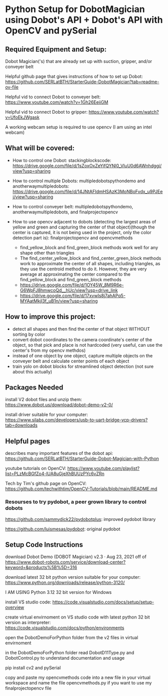 # Python Setup for DobotMagician using Dobot's API + Dobot's API with OpenCV and pySerial
## Required Equipment and Setup:
Dobot Magician('s) that are already set up with suction, gripper, and/or conveyer belt

Helpful github page that gives instructions of how to set up Dobot: https://github.com/SERLatBTH/StarterGuide-DobotMagician?tab=readme-ov-file

Helpful vid to connect Dobot to conveyer belt: https://www.youtube.com/watch?v=1Gh26EeiiGM

Helpful vid to connect Dobot to gripper: https://www.youtube.com/watch?v=UfoEkJWgask

A working webcam setup is required to use opencv (I am using an intel webcam)

## What will be covered:
- How to control one Dobot: stackingblockscode: https://drive.google.com/file/d/1sZoxOxZeYifQYNI0_VIuU0d6AWnhdggi/view?usp=sharing
  
- How to control multiple Dobots: multipledobotspythondemo and anotherwaymultipledobots:
  https://drive.google.com/file/d/14JNtAFIdmHSAzK3MoNBoFvdx_u9PJEej/view?usp=sharing
  
- How to control conveyer belt: multipledobotspythondemo, anotherwaymultipledobots, and finalprojectopencv
  
- How to use opencv adjacent to dobots (detecting the largest areas of yellow and green and capturing the center of that object)(though the center is captured, it is not being used in the project, only the color detection part is): finalprojectopencv and opencvmethods
    - find_yellow_block and find_green_block methods work well for any shape other than triangles
    - The find_center_yellow_block and find_center_green_block methods work to approximate the center of all shapes, including triangles, as they use the centroid method to do it. However, they are very average at approximating the center compared to the find_yellow_block and find_green_block methods
    - https://drive.google.com/file/d/1OY45W_8M9R6e-G6WpFJ8hmwcoQd__hUc/view?usp=drive_link
    - https://drive.google.com/file/d/17xvwIs8j7ahAPq5-MYAatMkjl3f_uB1n/view?usp=sharing

## How to improve this project:
 - detect all shapes and then find the center of that object WITHOUT sorting by color
 - convert dobot coordinates to the camera coordinate's center of the object, so that pick and place is not hardcoded (very useful, can use the center's from my opencv methdos)
 - instead of one object by one object, capture multiple objects on the conveyer belt and calculate center points of each object
 - train yolo on dobot blocks for streamlined object detection (not sure about this actually)

## Packages Needed
install V2 dobot files and unzip them: https://www.dobot.us/download/dobot-demo-v2-0/ 

install driver suitable for your computer: https://www.silabs.com/developers/usb-to-uart-bridge-vcp-drivers?tab=downloads
## Helpful pages
describes many important features of the dobot api: https://github.com/SERLatBTH/StarterGuide-Dobot-Magician-with-Python

youtube tutorials on OpenCV: https://www.youtube.com/playlist?list=PLzMcBGfZo4-lUA8uGjeXhBUUzPYc6vZRn

Tech by Tim's github page on OpenCV: https://github.com/techwithtim/OpenCV-Tutorials/blob/main/README.md
### Resourses to try pydobot, a peer grown library to control dobots
https://github.com/sammydick22/pydobotplus: improved pydobot library

https://github.com/luismesas/pydobot: original pydobot

## Setup Code Instructions

download Dobot Demo (DOBOT Magician) v2.3 · Aug 23, 2021 off of https://www.dobot-robots.com/service/download-center?keyword=&products%5B%5D=316

download latest 32 bit python version suitable for your computer: https://www.python.org/downloads/release/python-3120/

I AM USING Python 3.12 32 bit version for Windows

install VS studio code: https://code.visualstudio.com/docs/setup/setup-overview

create virtual envirnoment on VS studio code with latest python 32 bit version as interpreter: https://code.visualstudio.com/docs/python/environments

open the DobotDemoForPython folder from the v2 files in virtual envirnoment

in the DobotDemoForPython folder read DobotD11Type.py and DobotControl.py to understand documentation and usage 

pip install cv2 and pySerial

copy and paste my opencvmethods code into a new file in your virtual workspace and name the file opencvmethods.py if you want to use my finalprojectopencv file


